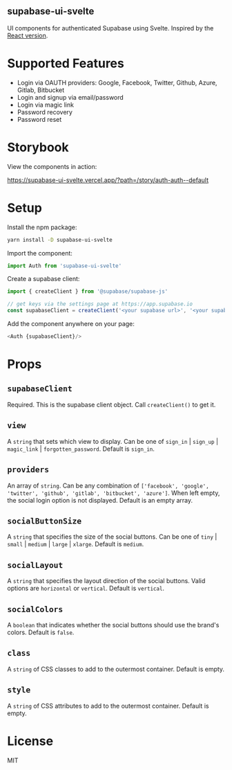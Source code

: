 supabase-ui-svelte
------------------

UI components for authenticated Supabase using Svelte. Inspired by the [React version](https://github.com/supabase/ui).

# Supported Features

- Login via OAUTH providers: Google, Facebook, Twitter, Github, Azure, Gitlab, Bitbucket
- Login and signup via email/password
- Login via magic link
- Password recovery
- Password reset

# Storybook

View the components in action:

https://supabase-ui-svelte.vercel.app/?path=/story/auth-auth--default

# Setup

Install the npm package:

```bash
yarn install -D supabase-ui-svelte
```

Import the component:

```js
import Auth from 'supabase-ui-svelte'
```

Create a supabase client:

```js
import { createClient } from '@supabase/supabase-js'

// get keys via the settings page at https://app.supabase.io
const supabaseClient = createClient('<your supabase url>', '<your supabase key>')
```

Add the component anywhere on your page:

```js
<Auth {supabaseClient}/>
```

# Props

## `supabaseClient`

Required. This is the supabase client object. Call `createClient()` to get it.

## `view`

A `string` that sets which view to display.
Can be one of `sign_in` | `sign_up` | `magic_link` | `forgotten_password`. Default is `sign_in`.

## `providers`

An array of `string`. Can be any combination of `['facebook', 'google', 'twitter', 'github', 'gitlab', 'bitbucket', 'azure']`. When left empty, the social login option is not displayed.
Default is an empty array.

## `socialButtonSize`

A `string` that specifies the size of the social buttons. Can be one of `tiny` | `small` | `medium` | `large` | `xlarge`.
Default is `medium`.

## `socialLayout`

A `string` that specifies the layout direction of the social buttons. Valid options are `horizontal` or `vertical`.
Default is `vertical`.

## `socialColors`

A `boolean` that indicates whether the social buttons should use the brand's colors.
Default is `false`.

## `class`

A `string` of CSS classes to add to the outermost container.
Default is empty.

## `style`

A `string` of CSS attributes to add to the outermost container.
Default is empty.

# License

MIT
